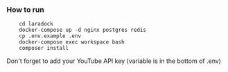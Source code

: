 ### How to run

```
    cd laradock
    docker-compose up -d nginx postgres redis
    cp .env.example .env
    docker-compose exec workspace bash
    composer install
```
Don't forget to add your YouTube API key (variable is in the bottom of .env)

